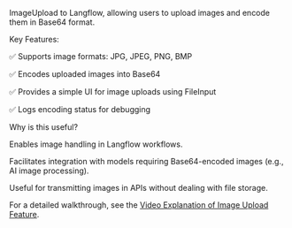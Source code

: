 ImageUpload to Langflow, allowing users to upload images and encode them in Base64 format.

Key Features:

✅ Supports image formats: JPG, JPEG, PNG, BMP

✅ Encodes uploaded images into Base64

✅ Provides a simple UI for image uploads using FileInput

✅ Logs encoding status for debugging

Why is this useful?

Enables image handling in Langflow workflows.

Facilitates integration with models requiring Base64-encoded images (e.g., AI image processing).

Useful for transmitting images in APIs without dealing with file storage.


For a detailed walkthrough, see the 
[Video Explanation of Image Upload Feature](https://youtu.be/gITg4E6-Mio).
